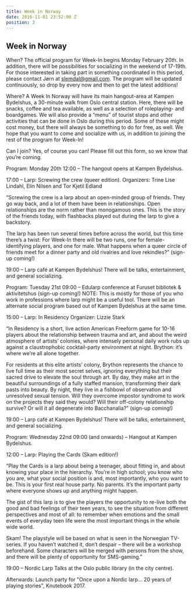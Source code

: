 ```yaml
---
title: Week in Norway
date: 2016-11-01 23:52:00 Z
position: 3
---
```


## Week in Norway

When?
The official program for Week-In begins Monday February 20th. In addition, there will be possibilities for socializing in the weekend of 17-19th. For those interested in taking part in something coordinated in this period, please contact Jørn at slemdal@gmail.com. The program will be updated continuously, so drop by every now and then to get the latest additions!

Where?
A Week In Norway will have its main hangout-area at Kampen Bydelshus, a 30-minute walk from Oslo central station. Here, there will be snacks, coffee and tea available, as well as a selection of roleplaying- and boardgames. We will also provide a “menu” of tourist stops and other activities that can be done in Oslo during this period. Some of these might cost money, but there will always be something to do for free, as well. We hope that you want to come and socialize with us, in addition to joining the rest of the program for Week-In!

Can I join?
Yes, of course you can! Please fill out this form, so we know that you’re coming.

Program: Monday 20th
12:00 – The hangout opens at Kampen Bydelshus.

17:00 – Larp: Screwing the crew (queer edition).
Organizers: Trine Lise Lindahl, Elin Nilsen and Tor Kjetil Edland

“Screwing the crew is a larp about an open-minded group of friends. They go way back, and a lot of them have been in relationships. Open relationships are the norm rather than monogamous ones. This is the story of the friends today, with flashbacks played out during the larp to give a backstory.

The larp has been run several times before across the world, but this time there’s a twist: For Week-In there will be two runs, one for female-identifying players, and one for male. What happens when a queer circle of friends meet for a dinner party and old rivalries and love rekindles?”
(sign-up coming!)

19:00 – Larp café at Kampen Bydelshus! There will be talks, entertainment, and general socializing.

Program: Tuesday 21st
09:00 – Edularp conference at Furuset bibliotek & aktivitetshus
(sign-up coming!) NOTE: This is mostly for those of you who work in professions where larp might be a useful tool. There will be an alternate social program based out of Kampen Bydelshus at the same time.

15:00 – Larp: In Residency
Organizer: Lizzie Stark

“In Residency is a short, live action American Freeform game for 10-16 players about the relationship between trauma and art, and about the weird atmosphere of artists’ colonies, where intensely personal daily work rubs up against a claustrophobic cocktail-party environment at night. Brython: it’s where we’re all alone together.

For residents at this elite artists’ colony, Brython represents the chance to live full time as their most secret selves, ignoring everything but their sacred drive to elevate the soul through art. By day, they make art in the beautiful surroundings of a fully staffed mansion, transforming their dark pasts into beauty. By night, they live in a fishbowl of observation and unresolved sexual tension. Will they overcome impostor syndrome to work on the projects they said they would? Will their off-colony relationship survive? Or will it all degenerate into Bacchanalia?”
(sign-up coming!)

19:00 – Larp café at Kampen Bydelshus! There will be talks, entertainment, and general socializing.

Program: Wednesday 22nd
09:00 (and onwards) – Hangout at Kampen Bydelshus.

12:00 – Larp: Playing the Cards (Skam edition!)

“Play the Cards is a larp about being a teenager, about fitting in, and about knowing your place in the hierarchy. You’re in high school; you know who you are, what your social position is and, most importantly, who you want to be. This is your first real house party. No parents. It’s the important party where everyone shows up and anything might happen.

The gist of this larp is to give the players the opportunity to re-live both the good and bad feelings of their teen years, to see the situation from different perspectives and most of all: to remember when emotions and the small events of everyday teen life were the most important things in the whole wide world.

Skam! The playstyle will be based on what is seen in the Norwegian TV-series. If you haven’t watched it, don’t despair – there will be a workshop beforehand. Some characters will be merged with persons from the show, and there will be plenty of opportunity for SMS-gaming.”

19:00 – Nordic Larp Talks at the Oslo public library (in the city centre).

Afterwards: Launch party for "Once upon a Nordic larp... 20 years of playing stories", Knutebook 2017. 